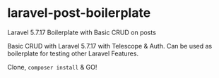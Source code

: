 # laravel-post-boilerplate
Laravel 5.7.17 Boilerplate with Basic CRUD on posts

Basic CRUD with Laravel 5.7.17 with Telescope & Auth. Can be used as boilerplate for testing other Laravel Features.

Clone, `composer install` & GO!
